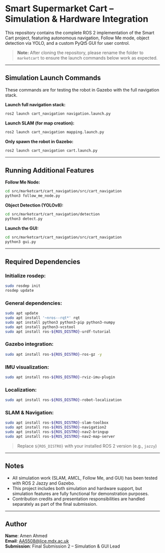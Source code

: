 # Smart Supermarket Cart – Simulation & Hardware Integration

This repository contains the complete ROS 2 implementation of the Smart Cart project, featuring autonomous navigation, Follow Me mode, object detection via YOLO, and a custom PyQt5 GUI for user control.

> **Note:** After cloning the repository, please rename the folder to `marketcart` to ensure the launch commands below work as expected.

---

## Simulation Launch Commands

These commands are for testing the robot in Gazebo with the full navigation stack.

**Launch full navigation stack:**
```bash
ros2 launch cart_navigation navigation.launch.py
```

**Launch SLAM (for map creation):**
```bash
ros2 launch cart_navigation mapping.launch.py
```

**Only spawn the robot in Gazebo:**
```bash
ros2 launch cart_navigation cart.launch.py
```

---

## Running Additional Features

**Follow Me Node:**
```bash
cd src/marketcart/cart_navigation/src/cart_navigation
python3 follow_me_node.py
```

**Object Detection (YOLOv8):**
```bash
cd src/marketcart/cart_navigation/detection
python3 detect.py
```

**Launch the GUI:**
```bash
cd src/marketcart/cart_navigation/src/cart_navigation
python3 gui.py
```

---

## Required Dependencies

### Initialize rosdep:
```bash
sudo rosdep init
rosdep update
```

### General dependencies:
```bash
sudo apt update
sudo apt install '~nros--rqt*' rqt
sudo apt install python3 python3-pip python3-numpy
sudo apt install python3-vcstool
sudo apt install ros-${ROS_DISTRO}-urdf-tutorial
```

### Gazebo integration:
```bash
sudo apt install ros-${ROS_DISTRO}-ros-gz -y
```

### IMU visualization:
```bash
sudo apt install ros-${ROS_DISTRO}-rviz-imu-plugin
```

### Localization:
```bash
sudo apt install ros-${ROS_DISTRO}-robot-localization
```

### SLAM & Navigation:
```bash
sudo apt install ros-${ROS_DISTRO}-slam-toolbox
sudo apt install ros-${ROS_DISTRO}-navigation2
sudo apt install ros-${ROS_DISTRO}-nav2-bringup
sudo apt install ros-${ROS_DISTRO}-nav2-map-server
```

> Replace `${ROS_DISTRO}` with your installed ROS 2 version (e.g., `jazzy`)

---

## Notes

- All simulation work (SLAM, AMCL, Follow Me, and GUI) has been tested with ROS 2 Jazzy and Gazebo.
- This project includes both simulation and hardware support, but simulation features are fully functional for demonstration purposes.
- Contribution credits and presentation responsibilities are handled separately as part of the final submission.

---

## Author

**Name**: Amen Ahmed  
**Email**: AA5508@lice.mdx.ac.uk  
**Submission**: Final Submission 2 – Simulation & GUI Lead